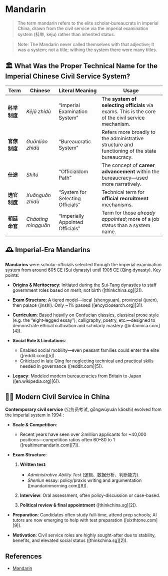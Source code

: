 # Mandarin

> The term mandarin refers to the elite scholar‑bureaucrats in imperial China, drawn from the civil service via the imperial examination system (科举, keju) rather than inherited status.

> Note: The Mandarin never called themselves with that adjective; It was a system; not a title; withing the system there were many titles.

## 🏛️ What Was the Proper Technical Name for the Imperial Chinese Civil Service System?

| Term     | Chinese             | Literal Meaning                  | Usage                                                                                             |
| -------- | ------------------- | -------------------------------- | ------------------------------------------------------------------------------------------------- |
| **科举制度** | *Kējǔ zhìdù*        | “Imperial Examination System”    | The **system of selecting officials** via exams. This is the core of the civil service mechanism. |
| **官僚制度** | *Guānliáo zhìdù*    | “Bureaucratic System”            | Refers more broadly to the administrative structure and functioning of the state bureaucracy.     |
| **仕途**   | *Shìtú*             | “Officialdom Path”               | The concept of **career advancement** within the bureaucracy—used more narratively.               |
| **选官制度** | *Xuǎnguān zhìdù*    | “System for Selecting Officials” | Technical term for **official recruitment** mechanisms.                                           |
| **朝廷命官** | *Cháotíng mìngguān* | “Imperially Appointed Officials” | Term for those *already appointed*; more of a job status than a system name.                      |

## 🕰️ Imperial-Era Mandarins

**Mandarins** were scholar-officials selected through the imperial examination system from around 605 CE (Sui dynasty) until 1905 CE (Qing dynasty). Key points:

* **Origins & Meritocracy**: Initiated during the Sui‐Tang dynasties to staff government roles based on merit, not birth ([thinkchina.sg][2]).
* **Exam Structure**: A tiered model—local (shengyuan), provincial (juren), then palace (jinshi). Only \~1% passed ([encyclosearch.org][3]).
* **Curriculum**: Based heavily on Confucian classics, classical prose style (e.g. the “eight‑legged essay”), calligraphy, poetry, etc.—designed to demonstrate ethical cultivation and scholarly mastery ([britannica.com][4]).
* **Social Role & Limitations**:

  * Enabled social mobility—even peasant families could enter the elite ([reddit.com][5]).
  * Criticized in late Qing for neglecting technical and practical skills needed in governance ([reddit.com][5]).
* **Legacy**: Modeled modern bureaucracies from Britain to Japan ([en.wikipedia.org][6]).

## 🧑‍💼 Modern Civil Service in China

**Contemporary civil service** (公务员考试, gōngwùyuán kǎoshì) evolved from the imperial system in 1994 :

* **Scale & Competition**:

  * Recent years have seen over 3 million applicants for \~40,000 positions—competition ratios often 60–80 to 1 ([realtimemandarin.com][7]).
* **Exam Structure**:

  1. **Written test**:

     * *Administrative Ability Test* (逻辑、数据分析、判断能力).
     * *Shenlun* essay: policy/praxis writing and argumentation ([mandarinmorning.com][8]).
  2. **Interview**: Oral assessment, often policy-discussion or case-based.
  3. **Political review & final appointment** ([thinkchina.sg][2]).
* **Preparation**: Candidates often study full-time, attend prep schools; AI tutors are now emerging to help with test preparation ([sixthtone.com][9]).
* **Motivation**: Civil service roles are highly sought-after due to stability, benefits, and elevated social status ([thinkchina.sg][2]).

## References

- [Mandarin](https://en.wikipedia.org/wiki/Mandarin_(bureaucrat))